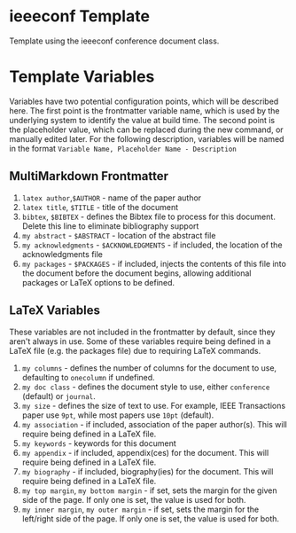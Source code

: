 # ieeeconf Template

Template using the ieeeconf conference document class.

# Template Variables

Variables have two potential configuration points, which will be described here. The first point is the frontmatter variable name, which is used by the underlying system to identify the value at build time. The second point is the placeholder value, which can be replaced during the new command, or manually edited later. For the following description, variables will be named in the format `Variable Name, Placeholder Name - Description`

## MultiMarkdown Frontmatter

1. `latex author`,`$AUTHOR` - name of the paper author
2. `latex title`, `$TITLE` - title of the document
3. `bibtex`, `$BIBTEX` - defines the Bibtex file to process for this document. Delete this line to eliminate bibliography support
5. `my abstract` - `$ABSTRACT` - location of the abstract file
6. `my acknowledgments` - `$ACKNOWLEDGMENTS` - if included, the location of the acknowledgments file
6. `my packages` - `$PACKAGES` - if included, injects the contents of this file into the document before the document begins, allowing additional packages or LaTeX options to be defined.

## LaTeX Variables

These variables are not included in the frontmatter by default, since they aren't always in use. Some of these variables require being defined in a LaTeX file (e.g. the packages file) due to requiring LaTeX commands.

1. `my columns` - defines the number of columns for the document to use, defaulting to `onecolumn` if undefined.
2. `my doc class` - defines the document style to use, either `conference` (default) or `journal`.
3. `my size` - defines the size of text to use. For example, IEEE Transactions paper use `9pt`, while most papers use `10pt` (default).
4. `my association` - if included, association of the paper author(s). This will require being defined in a LaTeX file.
5. `my keywords` - keywords for this document
6. `my appendix` - if included, appendix(ces) for the document. This will require being defined in a LaTeX file.
7. `my biography` - if included, biography(ies) for the document. This will require being defined in a LaTeX file.
8. `my top margin`, `my bottom margin` - if set, sets the margin for the given side of the page. If only one is set, the value is used for both.
9. `my inner margin`, `my outer margin` - if set, sets the margin for the left/right side of the page. If only one is set, the value is used for both.
